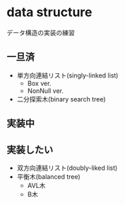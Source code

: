 # data structure
データ構造の実装の練習

## 一旦済
- 単方向連結リスト(singly-linked list)
    - Box ver.
    - NonNull ver.
- 二分探索木(binary search tree)

## 実装中

## 実装したい
- 双方向連結リスト(doubly-liked list)
- 平衡木(balanced tree)
    - AVL木
    - B木
